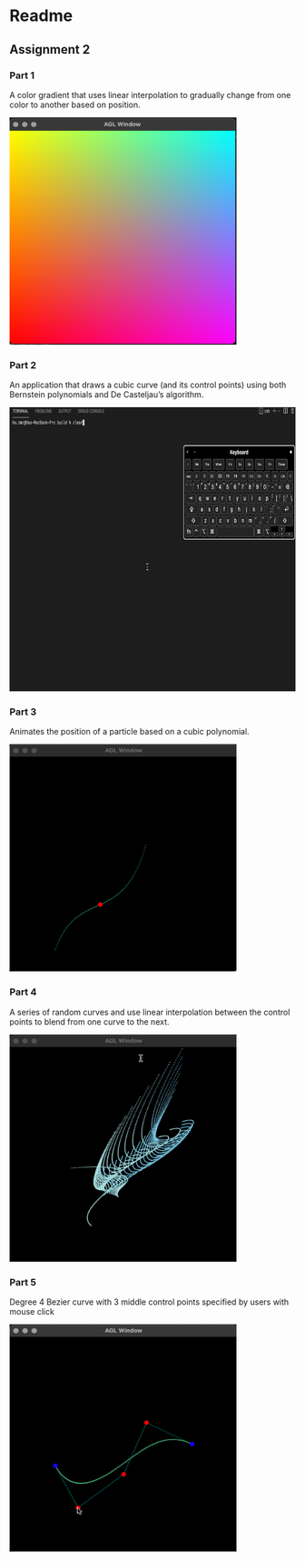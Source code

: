 # Readme

## Assignment 2

### Part 1
A color gradient that uses linear interpolation to gradually change from one color to another based on position.

<img src="a2-gradient.png" alt="color gradient" width="400" height="400">

### Part 2
An application that draws a cubic curve (and its control points) using both Bernstein polynomials and De Casteljau’s algorithm.

<img src="a2-drawcurve.gif" alt="cubic curve" width="700" height="500">

### Part 3
Animates the position of a particle based on a cubic polynomial.

<img src="a2-particlecubic.gif" alt="particle animation by cubic polynomial" width="400" height="400">

### Part 4
A series of random curves and use linear interpolation between the control points to blend from one curve to the next.

<img src="a2-screensaver.gif" alt="screensaver animation" width="400" height="400">

### Part 5
Degree 4 Bezier curve with 3 middle control points specified by users with mouse click

<img src="a2-unique.gif" alt="degree 4 curve" width="400" height="400">

